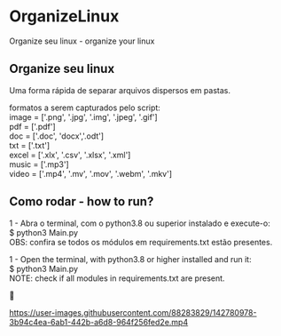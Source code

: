 # OrganizeLinux
Organize seu linux - organize your linux



## Organize seu linux 
Uma forma rápida de separar arquivos dispersos em pastas.


formatos a serem capturados pelo script:<br>
    image = ['.png', '.jpg', '.img', '.jpeg', '.gif']<br>
    pdf = ['.pdf']<br>
    doc = ['.doc', 'docx','.odt']<br>
    txt = ['.txt']<br>
    excel = ['.xlx', '.csv', '.xlsx', '.xml']<br>
    music = ['.mp3']<br>
    video = ['.mp4', '.mv', '.mov', '.webm', '.mkv']<br>

## Como rodar - how to run?

1 - Abra o terminal, com o python3.8 ou superior instalado e execute-o:<br>
$ python3 Main.py<br>
OBS: confira se todos os módulos em requirements.txt estão presentes.

1 - Open the terminal, with python3.8 or higher installed and run it: <br>
$ python3 Main.py<br>
NOTE: check if all modules in requirements.txt are present.

💙


https://user-images.githubusercontent.com/88283829/142780978-3b94c4ea-6ab1-442b-a6d8-964f256fed2e.mp4
